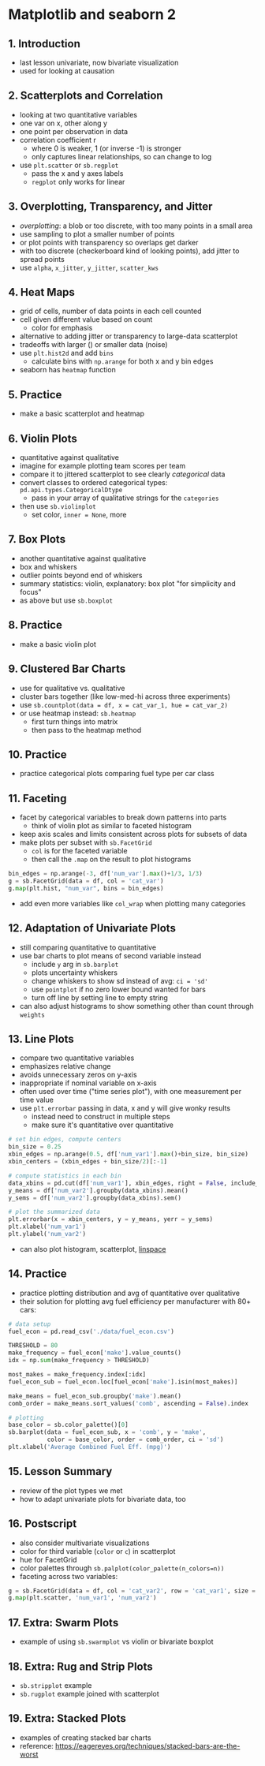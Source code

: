 # Matplotlib and seaborn 2

## 1. Introduction
- last lesson univariate, now bivariate visualization
- used for looking at causation

## 2. Scatterplots and Correlation
- looking at two quantitative variables
- one var on x, other along y
- one point per observation in data
- correlation coefficient r
    - where 0 is weaker, 1 (or inverse -1) is stronger
    - only captures linear relationships, so can change to log
- use `plt.scatter` or `sb.regplot`
    - pass the x and y axes labels
    - `regplot` only works for linear

## 3. Overplotting, Transparency, and Jitter
- _overplotting_: a blob or too discrete, with too many points in a small area
- use sampling to plot a smaller number of points
- or plot points with transparency so overlaps get darker
- with too discrete (checkerboard kind of looking points), add jitter to spread points
- use `alpha`, `x_jitter`, `y_jitter`, `scatter_kws`

## 4. Heat Maps
- grid of cells, number of data points in each cell counted
- cell given different value based on count
    - color for emphasis
- alternative to adding jitter or transparency to large-data scatterplot
- tradeoffs with larger () or smaller data (noise)
- use `plt.hist2d` and add `bins`
    - calculate bins with `np.arange` for both x and y bin edges
- seaborn has `heatmap` function

## 5. Practice
- make a basic scatterplot and heatmap

## 6. Violin Plots
- quantitative against qualitative
- imagine for example plotting team scores per team
- compare it to jittered scatterplot to see clearly _categorical_ data
- convert classes to ordered categorical types: `pd.api.types.CategoricalDtype`
    - pass in your array of qualitative strings for the `categories`
- then use `sb.violinplot`
    - set color, `inner = None`, more

## 7. Box Plots
- another quantitative against qualitative
- box and whiskers
- outlier points beyond end of whiskers
- summary statistics: violin, explanatory: box plot "for simplicity and focus"
- as above but use `sb.boxplot`

## 8. Practice
- make a basic violin plot

## 9. Clustered Bar Charts
- use for qualitative vs. qualitative
- cluster bars together (like low-med-hi across three experiments)
- use `sb.countplot(data = df, x = cat_var_1, hue = cat_var_2)`
- or use heatmap instead: `sb.heatmap`
	- first turn things into matrix
	- then pass to the heatmap method

## 10. Practice
- practice categorical plots comparing fuel type per car class

## 11. Faceting
- facet by categorical variables to break down patterns into parts
	- think of violin plot as similar to faceted histogram
- keep axis scales and limits consistent across plots for subsets of data
- make plots per subset with `sb.FacetGrid`
	- `col` is for the faceted variable
	- then call the `.map` on the result to plot histograms
```Python
bin_edges = np.arange(-3, df['num_var'].max()+1/3, 1/3)
g = sb.FacetGrid(data = df, col = 'cat_var')
g.map(plt.hist, "num_var", bins = bin_edges)
```
- add even more variables like `col_wrap` when plotting many categories

## 12. Adaptation of Univariate Plots
- still comparing quantitative to quantitative
- use bar charts to plot means of second variable instead
	- include `y` arg in `sb.barplot`
	- plots uncertainty whiskers
	- change whiskers to show sd instead of avg: `ci = 'sd'`
	- use `pointplot` if no zero lower bound wanted for bars
	- turn off line by setting line to empty string
- can also adjust histograms to show something other than count through `weights`

## 13. Line Plots
- compare two quantitative variables
- emphasizes relative change
- avoids unnecessary zeros on y-axis
- inappropriate if nominal variable on x-axis
- often used over time ("time series plot"), with one measurement per time value
- use `plt.errorbar` passing in data, x and y will give wonky results
	- instead need to construct in multiple steps
	- make sure it's quantitative over quantitative
```Python
# set bin edges, compute centers
bin_size = 0.25
xbin_edges = np.arange(0.5, df['num_var1'].max()+bin_size, bin_size)
xbin_centers = (xbin_edges + bin_size/2)[:-1]

# compute statistics in each bin
data_xbins = pd.cut(df['num_var1'], xbin_edges, right = False, include_lowest = True)
y_means = df['num_var2'].groupby(data_xbins).mean()
y_sems = df['num_var2'].groupby(data_xbins).sem()

# plot the summarized data
plt.errorbar(x = xbin_centers, y = y_means, yerr = y_sems)
plt.xlabel('num_var1')
plt.ylabel('num_var2')
```
- can also plot histogram, scatterplot, [linspace](https://docs.scipy.org/doc/numpy/reference/generated/numpy.linspace.html)

## 14. Practice
- practice plotting distribution and avg of quantitative over qualitative
- their solution for plotting avg fuel efficiency per manufacturer with 80+ cars:
```Python
# data setup
fuel_econ = pd.read_csv('./data/fuel_econ.csv')

THRESHOLD = 80
make_frequency = fuel_econ['make'].value_counts()
idx = np.sum(make_frequency > THRESHOLD)

most_makes = make_frequency.index[:idx]
fuel_econ_sub = fuel_econ.loc[fuel_econ['make'].isin(most_makes)]

make_means = fuel_econ_sub.groupby('make').mean()
comb_order = make_means.sort_values('comb', ascending = False).index

# plotting
base_color = sb.color_palette()[0]
sb.barplot(data = fuel_econ_sub, x = 'comb', y = 'make',
           color = base_color, order = comb_order, ci = 'sd')
plt.xlabel('Average Combined Fuel Eff. (mpg)')
```

## 15. Lesson Summary
- review of the plot types we met
- how to adapt univariate plots for bivariate data, too

## 16. Postscript
- also consider multivariate visualizations
- color for third variable (`color` or `c`) in scatterplot
- hue for FacetGrid
- color palettes through `sb.palplot(color_palette(n_colors=n))`
- faceting across two variables:
```Python
g = sb.FacetGrid(data = df, col = 'cat_var2', row = 'cat_var1', size = 2.5, margin_titles = True)
g.map(plt.scatter, 'num_var1', 'num_var2') 
```

## 17. Extra: Swarm Plots
- example of using `sb.swarmplot` vs violin or bivariate boxplot

## 18. Extra: Rug and Strip Plots
- `sb.stripplot` example
- `sb.rugplot` example joined with scatterplot

## 19. Extra: Stacked Plots
- examples of creating stacked bar charts
- reference: https://eagereyes.org/techniques/stacked-bars-are-the-worst
